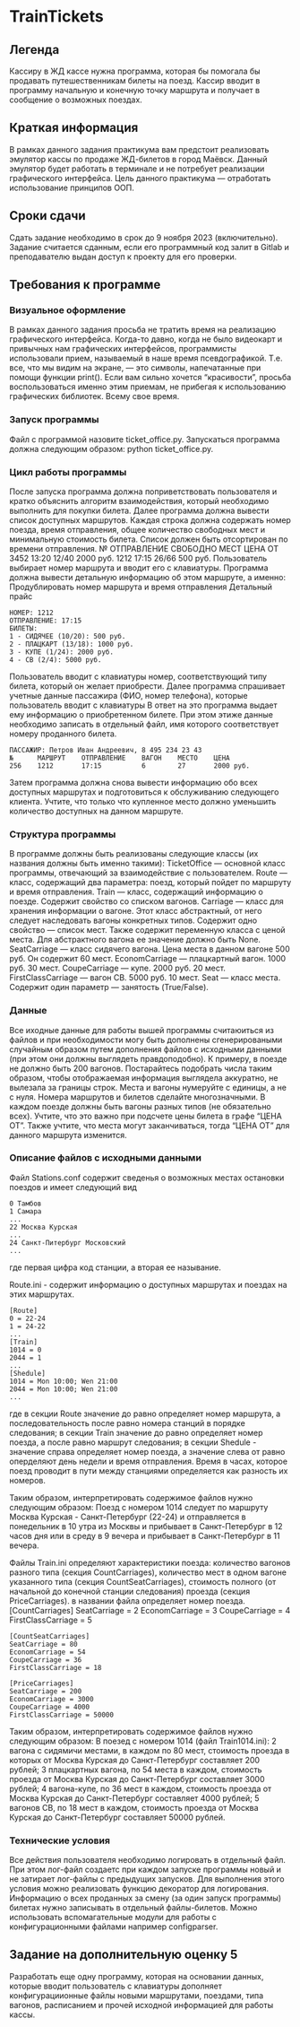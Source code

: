 # TrainTickets
## Легенда
Кассиру в ЖД кассе нужна программа, которая бы помогала бы продавать путешественникам билеты на поезд. 
Кассир вводит в программу начальную и конечную точку маршрута и получает в сообщение о возможных поездах.

## Краткая информация
В рамках данного задания практикума вам предстоит реализовать эмулятор кассы по продаже ЖД-билетов в город Маёвск. Данный эмулятор будет работать в терминале и не потребует реализации графического интерфейса. Цель данного практикума — отработать использование принципов ООП.
## Сроки сдачи
Сдать задание необходимо в срок до 9 ноября 2023 (включительно). Задание считается сданным, если его программный код залит в Gitlab и преподавателю выдан доступ к проекту для его проверки.
## Требования к программе
### Визуальное оформление
В рамках данного задания просьба не тратить время на реализацию графического интерфейса. Когда-то давно, когда не было видеокарт и привычных нам графических интерфейсов, программисты использовали прием, называемый в наше время псевдографикой. Т.е. все, что мы видим на экране, — это символы, напечатанные при помощи функции print(). Если вам сильно хочется “красивости”, просьба воспользоваться именно этим приемам, не прибегая к использованию графических библиотек. Всему свое время.
### Запуск программы
Файл с программой назовите ticket_office.py.
Запускаться программа должна следующим образом: python ticket_office.py.
### Цикл работы программы
После запуска программа должна поприветствовать пользователя и кратко объяснить алгоритм взаимодействия, который необходимо выполнить для покупки билета.
Далее программа должна вывести список доступных маршрутов. Каждая строка должна содержать номер поезда, время отправления, общее количество свободных мест и минимальную стоимость билета. Список должен быть отсортирован по времени отправления.
        №        ОТПРАВЛЕНИЕ    СВОБОДНО МЕСТ    ЦЕНА ОТ 
        3452     13:20          12/40            2000 руб.
        1212     17:15          26/66            500 руб.
Пользователь выбирает номер маршрута и вводит его с клавиатуры.
Программа должна вывести детальную информацию об этом маршруте, а именно:
Продублировать номер маршрута и время отправления
Детальный прайс

    НОМЕР: 1212
    ОТПРАВЛЕНИЕ: 17:15
    БИЛЕТЫ:
    1 - СИДЯЧЕЕ (10/20): 500 руб.
    2 - ПЛАЦКАРТ (13/18): 1000 руб.
    3 - КУПЕ (1/24): 2000 руб.
    4 - СВ (2/4): 5000 руб.


Пользователь вводит с клавиатуры номер, соответствующий типу билета, который он желает приобрести.
Далее программа спрашивает учетные данные пассажира (ФИО, номер телефона), которые пользователь вводит с клавиатуры
В ответ на это программа выдает ему информацию о приобретенном билете. При этом этиже данные необходимо записать в отдельный файл, имя которого соответствует номеру проданного билета. 

    ПАССАЖИР: Петров Иван Андреевич, 8 495 234 23 43
    №      МАРШРУТ    ОТПРАВЛЕНИЕ    ВАГОН    МЕСТО    ЦЕНА
    256    1212       17:15          6        27       2000 руб.


Затем программа должна снова вывести информацию обо всех доступных маршрутах и подготовиться к обслуживанию следующего клиента. Учтите, что только что купленное место должно уменьшить количество доступных на данном маршруте.
### Структура программы
В программе должны быть реализованы следующие классы (их названия должны быть именно такими):
TicketOffice — основной класс программы, отвечающий за взаимодействие с пользователем.
Route — класс, содержащий два параметра: поезд, который пойдет по маршруту и время отправления.
Train — класс, содержащий информацию о поезде. Содержит свойство со списком вагонов.
Carriage — класс для хранения информации о вагоне. Этот класс абстрактный, от него следует наследовать вагоны конкретных типов. Содержит одно свойство — список мест. Также содержит переменную класса с ценой места. Для абстрактного вагона ее значение должно быть None.
SeatCarriage — класс сидячего вагона. Цена места в данном вагоне 500 руб. Он содержит 60 мест.
EconomCarriage — плацкартный вагон. 1000 руб. 30 мест.
CoupeCarriage — купе. 2000 руб. 20 мест.
FirstClassCarriage — вагон СВ. 5000 руб. 10 мест.
Seat — класс места. Содержит один параметр — занятость (True/False).

### Данные
Все иходные данные для работы вышей программы считаюиться из файлов и при необходимости могу быть дополнены сгенерироваными случайным образом путем дополнения файлов с исходными данными (при этом они должны выглядеть правдоподобно). К примеру, в поезде не должно быть 200 вагонов.
Постарайтесь подобрать числа таким образом, чтобы отображаемая информация выглядела аккуратно, не вылезала за границы строк.
Места и вагоны нумеруйте с единицы, а не с нуля. Номера маршрутов и билетов сделайте многозначными.
В каждом поезде должны быть вагоны разных типов (не обязательно всех). Учтите, что это важно при подсчете цены билета в графе “ЦЕНА ОТ”. Также учтите, что места могут заканчиваться, тогда “ЦЕНА ОТ” для данного маршрута изменится.
### Описание файлов с исходными данными

Файл Stations.conf содержит сведенья о возможных местах остановки поездов и имеет следующий вид

    0 Тамбов
    1 Самара
    ...
    22 Москва Курская
    ...
    24 Санкт-Питербург Московский
    ...
где первая цифра код станции, а вторая ее называние.

Route.ini - содержит информацию о доступных маршрутах и поездах на этих маршрутах.

    [Route]
    0 = 22-24
    1 = 24-22
    ...
    [Train]
    1014 = 0
    2044 = 1
    ...
    [Shedule]
    1014 = Mon 10:00; Wen 21:00
    2044 = Mon 10:00; Wen 21:00
    ...

где в секции Route значение до равно определяет номер маршрута, а последовательность после равно номера станций в порядке следования; в секции Train значение до равно определяет номер поезда, а после равно маршрут следования; в секции Shedule - значение справа определяет номер поезда, а значение слева от равно оперделяют день недели и время отправления. Время в часах, которое поезд проводит в пути между станциями определяется как разность их номеров. 
     
Таким образом, интерпретировать содержимое файлов нужно следующим образом:
Поезд с номером 1014 следует по маршруту Москва Курская - Санкт-Петербург (22-24) и отправляется в понедельник в 10 утра из Москвы и прибывает в Санкт-Петербург в 12 часов дня или в среду в 9 вечера и прибывает в Санкт-Петербург в 11 вечера.

Файлы Train<num>.ini определяют характеристики поезда: количество вагонов разного типа (секция CountCarriages), количество мест в одном вагоне указанного типа (секция CountSeatCarriages), стоимость полного (от начальной до конечной станции следования) проезда (секция PriceCarriages). <num> в названии файла определяет номер поезда.
    [CountCarriages]
    SeatCarriage = 2
    EconomCarriage = 3
    CoupeCarriage = 4
    FirstClassCarriage = 5

    [CountSeatCarriages]
    SeatCarriage = 80
    EconomCarriage = 54
    CoupeCarriage = 36
    FirstClassCarriage = 18

    [PriceCarriages]
    SeatCarriage = 200
    EconomCarriage = 3000
    CoupeCarriage = 4000
    FirstClassCarriage = 50000
Таким образом, интерпретировать содержимое файлов нужно следующим образом:
В поезед с номером 1014 (файл Train1014.ini): 2 вагона с сидямичи местами, в каждом по 80 мест, стоимость проезда в которых от Москва Курская до  Санкт-Петербург составляет 200 рублей; 3 плацкартных вагона, по 54 места в каждом, стоимость проезда от Москва Курская до Санкт-Петербург составляет 3000 рублей;  4 вагона-купе, по 36 мест в каждом, стоимость проезда от Москва Курская до Санкт-Петербург составляет 4000 рублей; 5 вагонов СВ, по 18 мест в каждом, стоимость проезда от Москва Курская до Санкт-Петербург составляет 50000 рублей.
### Технические условия
Все действия пользователя необходимо логировать в отдельный файл. При этом лог-файл создаетс при каждом запуске программы новый и не затирает лог-файлы с предыдущих запусков. Для выполнения этого условия можно реализовать функцию декоратор для логирования.
Информацию о всех проданных за смену (за один запуск программы) билетах нужно записывать в отдельный файлы-билетов.
Можно использовать вспомагательные модули для работы с конфигурационными файлами например configparser.
    
## Задание на дополнительную оценку 5
Разработать еще одну программу, которая на основании данных, которые вводит пользователь с клавиатуры дополняет конфигурациионные файлы новыми маршрутами, поездами, типа вагонов, расписанием и прочей исходной информацией для работы кассы.

